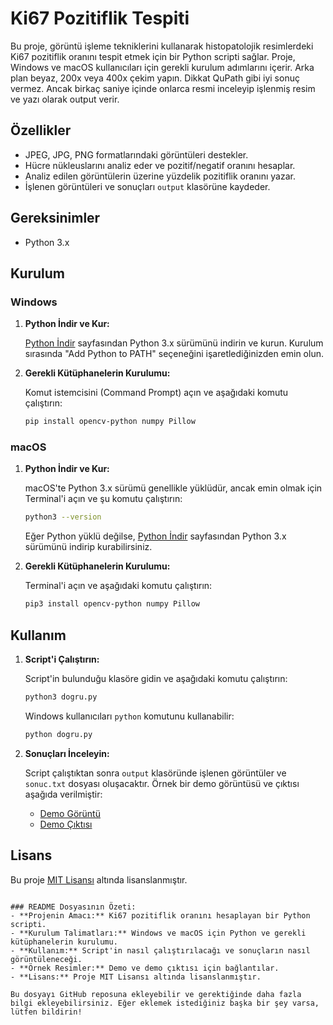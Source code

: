 # Ki67 Pozitiflik Tespiti

Bu proje, görüntü işleme tekniklerini kullanarak histopatolojik resimlerdeki Ki67 pozitiflik oranını tespit etmek için bir Python scripti sağlar. Proje, Windows ve macOS kullanıcıları için gerekli kurulum adımlarını içerir. Arka plan beyaz, 200x veya 400x çekim yapın.
Dikkat QuPath gibi iyi sonuç vermez. Ancak birkaç saniye içinde onlarca resmi inceleyip işlenmiş resim ve yazı olarak output verir. 

## Özellikler

- JPEG, JPG, PNG formatlarındaki görüntüleri destekler.
- Hücre nükleuslarını analiz eder ve pozitif/negatif oranını hesaplar.
- Analiz edilen görüntülerin üzerine yüzdelik pozitiflik oranını yazar.
- İşlenen görüntüleri ve sonuçları `output` klasörüne kaydeder.

## Gereksinimler

- Python 3.x

## Kurulum

### Windows

1. **Python İndir ve Kur:**

   [Python İndir](https://www.python.org/downloads/) sayfasından Python 3.x sürümünü indirin ve kurun. Kurulum sırasında "Add Python to PATH" seçeneğini işaretlediğinizden emin olun.

2. **Gerekli Kütüphanelerin Kurulumu:**

   Komut istemcisini (Command Prompt) açın ve aşağıdaki komutu çalıştırın:

   ```bash
   pip install opencv-python numpy Pillow
   ```


### macOS

1. **Python İndir ve Kur:**

   macOS'te Python 3.x sürümü genellikle yüklüdür, ancak emin olmak için Terminal'i açın ve şu komutu çalıştırın:

   ```bash
   python3 --version
   ```

   Eğer Python yüklü değilse, [Python İndir](https://www.python.org/downloads/) sayfasından Python 3.x sürümünü indirip kurabilirsiniz.

2. **Gerekli Kütüphanelerin Kurulumu:**

   Terminal'i açın ve aşağıdaki komutu çalıştırın:

   ```bash
   pip3 install opencv-python numpy Pillow
   ```

## Kullanım

1. **Script'i Çalıştırın:**

   Script'in bulunduğu klasöre gidin ve aşağıdaki komutu çalıştırın:

   ```bash
   python3 dogru.py
   ```

   Windows kullanıcıları `python` komutunu kullanabilir:

   ```bash
   python dogru.py
   ```

2. **Sonuçları İnceleyin:**

   Script çalıştıktan sonra `output` klasöründe işlenen görüntüler ve `sonuc.txt` dosyası oluşacaktır. Örnek bir demo görüntüsü ve çıktısı aşağıda verilmiştir:

   - [Demo Görüntü](https://raw.githubusercontent.com/metinciris/ki67/main/demo.jpg)
   - [Demo Çıktısı](https://raw.githubusercontent.com/metinciris/ki67/main/demo_output.jpg)

## Lisans

Bu proje [MIT Lisansı](LICENSE) altında lisanslanmıştır.
```

### README Dosyasının Özeti:
- **Projenin Amacı:** Ki67 pozitiflik oranını hesaplayan bir Python scripti.
- **Kurulum Talimatları:** Windows ve macOS için Python ve gerekli kütüphanelerin kurulumu.
- **Kullanım:** Script'in nasıl çalıştırılacağı ve sonuçların nasıl görüntüleneceği.
- **Örnek Resimler:** Demo ve demo çıktısı için bağlantılar.
- **Lisans:** Proje MIT Lisansı altında lisanslanmıştır.

Bu dosyayı GitHub reposuna ekleyebilir ve gerektiğinde daha fazla bilgi ekleyebilirsiniz. Eğer eklemek istediğiniz başka bir şey varsa, lütfen bildirin!
